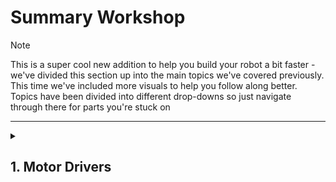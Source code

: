 # Summary Workshop
> [!NOTE]
> This is a super cool new addition to help you build your robot a bit faster - we've divided this section up into the main topics we've covered previously. This time we've included more visuals to help you follow along better.
>Topics have been divided into different drop-downs so just navigate through there for parts you're stuck on

---
<details>
  <summary>

  ## 1. Motor Drivers
  </summary>

**What are they and why do we need them?**

You might recognise this : 
![Annotation 2023-11-10 165841](https://github.com/UBRoboticsWorkshop/WorkShops/assets/110237339/74099e9a-1269-4959-b7bf-f463680be36c)

They're kind of the middle man between motors and the control systems we use. Essentially what they do is convert the low-current signals inputted, to hgiher-current which is needed to drive the motors.
This module in particular (MX1508) can drive 2-Way DC motors ; which is exactly what we're trying to do .It's ideal for battery powered, smaller DC motors.

**Basic Components**

![image](https://github.com/UBRoboticsWorkshop/WorkShops/assets/110237339/a496e2bc-2bfb-4f57-a668-c794668e50cf)


**Wiring and Connections**

![Annotation 2023-11-10 165951](https://github.com/UBRoboticsWorkshop/WorkShops/assets/110237339/59b09c31-e94e-464c-b615-de93f6b9c3d6)

Where L = LOGIC LOW, H = LOGIC HIGH

*IN1, IN2, IN3, IN4:*
These are input pins that control the motor driver.
You would need to input logic high/low signals here to these pins to determine the motor's behavior. This determines whether the motor rotates forward, backward, or stays still. 

*MOTOR A and MOTOR B:*
These are the output pins for the two motor channels (A and B).
The motor channels are where you connect the terminals of your DC motor. Depending on the signals applied to the input pins (IN1, IN2, IN3, IN4), these output pins control the direction and speed of the connected motors.
To simplify further:

>If you want MOTOR A to move forward, you'd set specific combinations of high and low signals on IN1 and IN2.
>If you want MOTOR A to move backward, you'd set a different combination of signals on IN1 and IN2.
>The same logic applies to MOTOR B.

---
<details>
 


 ## 2. CAD
  </summary>
Not going to lie, you're better off following step-by-step tutorials made by our tech team for this. Please navigate back to 'CAD' 1 & 2 and ask questions if you have any.
  ---
<details>
  <summary>

 ## 3. Wiring
  </summary>

*Connecting the servo motor and ESP32*
![image](https://github.com/UBRoboticsWorkshop/WorkShops/assets/110237339/8ef94b07-e5d8-4ef0-a16f-a747f9eac959)

With this diagram, you can see which pins are PWM-capable. If you're changing the pins, ensure you change your code too.
![image](https://github.com/UBRoboticsWorkshop/WorkShops/assets/110237339/9fbd100c-51a5-4517-be64-75bc45ff1b1d)

---
<details>
  <summary>
